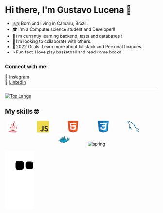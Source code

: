 # Hi there, I'm Gustavo Lucena 👋 

- 🇧🇷  Born and living in Caruaru, Brazil.
- 🎓 I'm a Computer science student and Developer!!
- 🌱 I’m currently learning backend, tests and databases !
- 👯 I’m looking to collaborate with others.
- 🥅 2022 Goals: Learn more about fullstack and Personal finances.
- ⚡ Fun fact: I love play basketball and read some books.

### Connect with me:

📸 [Instagram](https://www.instagram.com/gustavolucen4/) <br>
💼 [LinkedIn](https://www.linkedin.com/in/gustavo-lucena-4a11b3214/)

---

[![Top Langs](https://github-readme-stats.vercel.app/api/top-langs/?username=gustavolucen4&layout=compact&theme=tokyonight)](https://github.com/anuraghazra/github-readme-stats)

## My skills :nerd_face:
<div align="center">
    <img height="40" src="https://raw.githubusercontent.com/devicons/devicon/master/icons/java/java-plain.svg">
    &nbsp;&nbsp;&nbsp;&nbsp;&nbsp;&nbsp;&nbsp;&nbsp;&nbsp;&nbsp;&nbsp;&nbsp;&nbsp;
    <img height="40" src="https://raw.githubusercontent.com/devicons/devicon/master/icons/javascript/javascript-original.svg">
    &nbsp;&nbsp;&nbsp;&nbsp;&nbsp;&nbsp;&nbsp;&nbsp;&nbsp;&nbsp;&nbsp;&nbsp;&nbsp;
    <img height="40" src="https://raw.githubusercontent.com/devicons/devicon/master/icons/html5/html5-original.svg">
    &nbsp;&nbsp;&nbsp;&nbsp;&nbsp;&nbsp;&nbsp;&nbsp;&nbsp;&nbsp;&nbsp;&nbsp;&nbsp;
    <img height="40" src="https://raw.githubusercontent.com/devicons/devicon/master/icons/css3/css3-original.svg">
    &nbsp;&nbsp;&nbsp;&nbsp;&nbsp;&nbsp;&nbsp;&nbsp;&nbsp;&nbsp;&nbsp;&nbsp;&nbsp;
    <img height="40" src="https://raw.githubusercontent.com/devicons/devicon/master/icons/mysql/mysql-original.svg">
    &nbsp;&nbsp;&nbsp;&nbsp;&nbsp;&nbsp;&nbsp;&nbsp;&nbsp;&nbsp;&nbsp;&nbsp;&nbsp;
    <img height="40" src="https://raw.githubusercontent.com/devicons/devicon/master/icons/docker/docker-original.svg">
    &nbsp;&nbsp;&nbsp;&nbsp;&nbsp;&nbsp;&nbsp;&nbsp;&nbsp;&nbsp;&nbsp;&nbsp;&nbsp;
    <img height="40" src="https://www.vectorlogo.zone/logos/springio/springio-icon.svg" alt="spring" >
</div>

![Snake animation](https://github.com/gustavolucen4/gustavolucen4/blob/output/github-contribution-grid-snake.svg)

